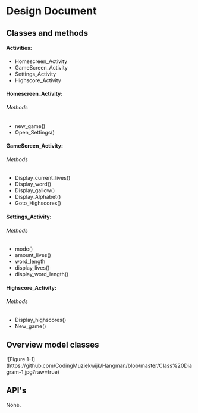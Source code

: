 <H1>Design Document</H1>

<H2>Classes and methods</H2>

<H4>Activities:</H4>
<ul>
  <li>Homescreen_Activity</li>
  <li>GameScreen_Activity</li>
  <li>Settings_Activity</li>
  <li>Highscore_Activity</li>
</ul>

<H4>Homescreen_Activity:</H4>
<H6>Methods</H6>
<ul>
  <li>new_game()</li>
  <li>Open_Settings()</li>
</ul>

<H4>GameScreen_Activity:</H4>
<H6>Methods</H6>
<ul>
  <li>Display_current_lives()</li>
  <li>Display_word()</li>
  <li>Display_gallow()</li>
  <li>Display_Alphabet()</li>
  <li>Goto_Highscores()</li>
</ul>

<H4>Settings_Activity:</H4>
<H6>Methods</H6>
<ul>
  <li>mode()</li>
  <li>amount_lives()</li>
  <li>word_length</li>
  <li>display_lives()</li>
  <li>display_word_length()</li>
</ul>

<H4>Highscore_Activity:</H4>
<H6>Methods</H6>
<ul>
  <li>Display_highscores()</li>
  <li>New_game()</li>
</ul>


<H2>Overview model classes</H2>
![Figure 1-1](https://github.com/CodingMuziekwijk/Hangman/blob/master/Class%20Diagram-1.jpg?raw=true)

<H2>API's</H2>

None.
